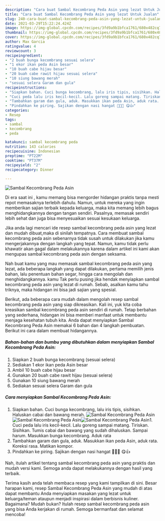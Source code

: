 ```yaml
---
description: "Cara buat Sambal Kecombrang Peda Asin yang lezat Untuk Jualan"
title: "Cara buat Sambal Kecombrang Peda Asin yang lezat Untuk Jualan"
slug: 240-cara-buat-sambal-kecombrang-peda-asin-yang-lezat-untuk-jualan
date: 2021-03-29T15:22:24.424Z
image: https://img-global.cpcdn.com/recipes/3fd9a9b1bfca1761/680x482cq70/sambal-kecombrang-peda-asin-foto-resep-utama.jpg
thumbnail: https://img-global.cpcdn.com/recipes/3fd9a9b1bfca1761/680x482cq70/sambal-kecombrang-peda-asin-foto-resep-utama.jpg
cover: https://img-global.cpcdn.com/recipes/3fd9a9b1bfca1761/680x482cq70/sambal-kecombrang-peda-asin-foto-resep-utama.jpg
author: Max Garcia
ratingvalue: 4
reviewcount: 3
recipeingredient:
- "2 buah bunga kecombrang sesuai selera"
- "1 ekor ikan peda Asin besar"
- "10 buah cabe hijau besar"
- "20 buah cabe rawit hijau sesuai selera"
- "10 siung bawang merah"
- "sesuai selera Garam dan gula"
recipeinstructions:
- "Siapkan bahan. Cuci bunga kecombrang, lalu iris tipis, sisihkan. Haluskan cabai dan bawang merah."
- "Cuci peda lalu iris kecil-kecil. Lalu goreng sampai matang. Tiriskan. Sisihkan. Tumis cabai dan bawang yang sudah dihaluskan. Sampai harum. Masukkan bunga kecombrang. Aduk rata"
- "Tambahkan garam dan gula, aduk. Masukkan ikan peda Asin, aduk rata. Koreksi rasa. Matikan kompor."
- "Pindahkan ke piring. Sajikan dengan nasi hangat 🍚🍚🍚 😋👍"
categories:
- Resep
tags:
- sambal
- kecombrang
- peda

katakunci: sambal kecombrang peda 
nutrition: 143 calories
recipecuisine: Indonesian
preptime: "PT22M"
cooktime: "PT37M"
recipeyield: "2"
recipecategory: Dinner

---
```



![Sambal Kecombrang Peda Asin](https://img-global.cpcdn.com/recipes/3fd9a9b1bfca1761/680x482cq70/sambal-kecombrang-peda-asin-foto-resep-utama.jpg)

Di era  saat ini , kamu memang bisa mengorder hidangan praktis tanpa mesti repot memasaknya terlebih dahulu. Namun, untuk mereka yang ingin memberikan sajian terbaik kepada keluarga, maka kita memang lebih bagus menghidangkannya dengan tangan sendiri. Pasalnya, memasak sendiri lebih sehat dan juga bisa menyesuaikan sesuai kesukaan keluarga.

Jika anda lagi mencari ide resep sambal kecombrang peda asin yang lezat dan mudah dibuat,maka di sinilah tempatnya. Cara membuat sambal kecombrang peda asin  sebenarnya tidak susah untuk dilakukan jika kamu mengerjakannya dengan langkah yang tepat. Namun, kamu tidak perlu khawatir akan gagal dalam melakukannya 
karena dalam artikel ini kami akan mengupas sambal kecombrang peda asin dengan seksama.  



Nah buat kamu yang mau memasak sambal kecombrang peda asin yang lezat, ada beberapa langkah yang dapat dilakukan, pertama memilih jenis bahan, lalu penentuan bahan segar, hingga cara mengolah dan menghidangkannya. kamu Tak perlu pusing jika hendak menyiapkan sambal kecombrang peda asin yang lezat di rumah. Sebab, asalkan kamu  tahu triknya, maka hidangan ini bisa jadi sajian yang spesial.

Berikut, ada beberapa cara mudah dalam mengolah resep sambal kecombrang peda asin yang siap dikreasikan. Kali ini, yuk kita coba kreasikan sambal kecombrang peda asin sendiri di rumah. Tetap berbahan yang sederhana, hidangan ini bisa memberi manfaat untuk membantu menjaga kesehatan tubuh kita. Anda dapat menyiapkan Sambal Kecombrang Peda Asin memakai 6 bahan dan 4 langkah pembuatan. Berikut ini cara dalam membuat hidangannya.

<!--inarticleads1-->

##### Bahan-bahan dan bumbu yang dibutuhkan dalam menyiapkan Sambal Kecombrang Peda Asin:

1. Siapkan 2 buah bunga kecombrang (sesuai selera)
1. Sediakan 1 ekor ikan peda Asin besar
1. Ambil 10 buah cabe hijau besar
1. Gunakan 20 buah cabe rawit hijau (sesuai selera)
1. Gunakan 10 siung bawang merah
1. Sediakan sesuai selera Garam dan gula




<!--inarticleads2-->

##### Cara menyiapkan Sambal Kecombrang Peda Asin:

1. Siapkan bahan. Cuci bunga kecombrang, lalu iris tipis, sisihkan. Haluskan cabai dan bawang merah.
<img src="https://img-global.cpcdn.com/steps/50f650e7daed534b/160x128cq70/sambal-kecombrang-peda-asin-langkah-memasak-1-foto.jpg" alt="Sambal Kecombrang Peda Asin"><img src="https://img-global.cpcdn.com/steps/376121bfbdf5a995/160x128cq70/sambal-kecombrang-peda-asin-langkah-memasak-1-foto.jpg" alt="Sambal Kecombrang Peda Asin"><img src="https://img-global.cpcdn.com/steps/a6359602ee62ea3e/160x128cq70/sambal-kecombrang-peda-asin-langkah-memasak-1-foto.jpg" alt="Sambal Kecombrang Peda Asin">1. Cuci peda lalu iris kecil-kecil. Lalu goreng sampai matang. Tiriskan. Sisihkan. Tumis cabai dan bawang yang sudah dihaluskan. Sampai harum. Masukkan bunga kecombrang. Aduk rata
1. Tambahkan garam dan gula, aduk. Masukkan ikan peda Asin, aduk rata. Koreksi rasa. Matikan kompor.
1. Pindahkan ke piring. Sajikan dengan nasi hangat 🍚🍚🍚 😋👍




Nah, itulah artikel tentang  sambal kecombrang peda asin  yang praktis dan mudah versi kami. Semoga anda dapat melakukannya dengan hasil yang terbaik. 

Terima kasih anda telah membaca resep yang kami tampilkan di sini. Besar harapan kami, resep  Sambal Kecombrang Peda Asin yang mudah di atas dapat membantu Anda menyiapkan masakan yang lezat untuk keluarga/teman ataupun menjadi inspirasi dalam berbisnis kuliner. Bagaimana? Mudah bukan? Itulah resep sambal kecombrang peda asin yang bisa Anda kerjakan di rumah. Semoga bermanfaat dan selamat mencoba!

